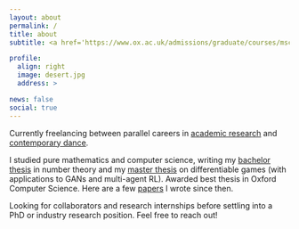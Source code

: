 ```yaml
---
layout: about
permalink: /
title: about
subtitle: <a href='https://www.ox.ac.uk/admissions/graduate/courses/msc-mathematics-and-foundations-computer-science'>MSc in Mathematics and Computer Science • University of Oxford</a>

profile:
  align: right
  image: desert.jpg
  address: >

news: false
social: true
---
```


Currently freelancing between parallel careers in [academic research](https://aletcher.github.io/publications/) and [contemporary dance](https://www.bodhiproject.at/dancers/).

I studied pure mathematics and computer science, writing my [bachelor thesis](https://aletcher.github.io/assets/pdf/bsc_thesis.pdf) in number theory and my [master thesis](https://aletcher.github.io/assets/pdf/msc_thesis.pdf) on differentiable games (with applications to GANs and multi-agent RL). Awarded best thesis in Oxford Computer Science. Here are a few [papers](https://aletcher.github.io/publications/) I wrote since then.


Looking for collaborators and research internships before settling into a PhD or industry research position. Feel free to reach out!
